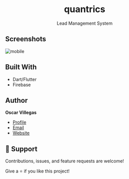 <h1 align="center">quantrics<project-name></h1>

<p align="center">Lead Management System<project-description></p>


## Screenshots

<!-- ![web](/assets/quantricsmobile.gif) -->

![mobile](/assets/quantrics.gif)



## Built With

- Dart/Flutter
- Firebase

## Author

**Oscar Villegas**

- [Profile](https://github.com/techdelux "Techdelux")
- [Email](mailto:handcraftedtechnologies@gmail.com?subject=Hi "Hi!")
- [Website](https://techdelux.github.io/techdelux "Welcome")

## 🤝 Support

Contributions, issues, and feature requests are welcome!

Give a ⭐️ if you like this project!